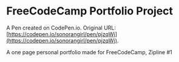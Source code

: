 # FreeCodeCamp Portfolio Project 

A Pen created on CodePen.io. Original URL: [https://codepen.io/sonorangirl/pen/pjzqWj](https://codepen.io/sonorangirl/pen/pjzqWj).

A one page personal portfolio made for FreeCodeCamp, Zipline #1